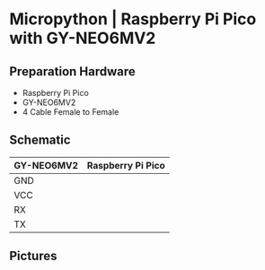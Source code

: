 # Micropython | Raspberry Pi Pico with GY-NEO6MV2

## Preparation Hardware
- Raspberry Pi Pico
- GY-NEO6MV2
- 4 Cable Female to Female

## Schematic 

| GY-NEO6MV2 | Raspberry Pi Pico |
|------------|---|
| GND        |   |
| VCC        |   |
| RX         |   |
| TX         |   |


## Pictures